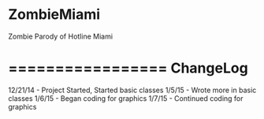 ZombieMiami
===========

Zombie Parody of Hotline Miami

=================
ChangeLog
=================
12/21/14 - Project Started, Started basic classes
1/5/15 - Wrote more in basic classes
1/6/15 - Began coding for graphics
1/7/15 - Continued coding for graphics
